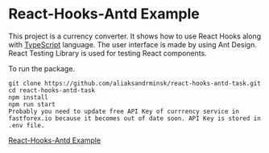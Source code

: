 # React-Hooks-Antd Example

This project is a currency converter. It shows how to use React Hooks along with [TypeScript](https://www.typescriptlang.org/) language.
The user interface is made by using Ant Design.  React Testing Library is used for testing React components.

To run the package.

```
git clone https://github.com/aliaksandrminsk/react-hooks-antd-task.git
cd react-hooks-antd-task
npm install
npm run start
Probably you need to update free API Key of currrency service in fastforex.io because it becomes out of date soon. API Key is stored in .env file.
```

[React-Hooks-Antd Example
](https://react-hooks-antd-task.web.app/)
